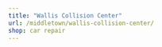 ```yaml
---
title: "Wallis Collision Center"
url: /middletown/wallis-collision-center/
shop: car repair
---
```

